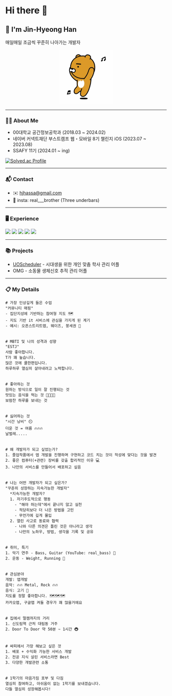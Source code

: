 
# Hi there 👋
## 🐻 I'm Jin-Hyeong Han

매일매일 조금씩 꾸준히 나아가는 개발자
<div align = "center">
<img src="./ryan.gif" width = 170>
</div>


---
### 🧑🏻 About Me
- 00대학교 공간정보공학과 (2018.03 ~ 2024.02)
- 네이버 커넥트재단 부스트캠프 웹・모바일 8기 챌린지 iOS (2023.07 ~ 2023.08)
- SSAFY 11기 (2024.01 ~ ing)


[![Solved.ac Profile](http://mazassumnida.wtf/api/v2/generate_badge?boj=hjhassa1)](https://solved.ac/hjhassa1/)

---
### 📬 Contact 
  - ✉️ hjhassa@gmail.com
  - 🍓 insta: real___brother (Three underbars)

---


### 🖥️ Experience
<img src= "https://img.shields.io/badge/Dart-0175C2?style=for-the-badge&logo=dart&logoColor=white"> <img src= "https://img.shields.io/badge/Flutter-02569B?style=for-the-badge&logo=flutter&logoColor=white"> <img src= "https://img.shields.io/badge/Swift-FA7343?style=for-the-badge&logo=swift&logoColor=white"> <img src= "https://img.shields.io/badge/Python-14354C?style=for-the-badge&logo=python&logoColor=white"> <img src= "https://img.shields.io/badge/PostgreSQL-316192?style=for-the-badge&logo=postgresql&logoColor=white">


---

### 📚 Projects
- [UOScheduler](https://uos-urbanscience.org/archives/uos_portfolio/%EC%8B%9C%EB%A6%BD%EB%8C%80%EC%83%9D%EC%9D%84-%EC%9C%84%ED%95%9C-%EC%8B%9C%EA%B0%84%ED%91%9C-%EA%B4%80%EB%A6%AC-%EC%96%B4%ED%94%8C-uoscheduler) - 시대생을 위한 개인 맞춤 학사 관리 어플
- OMG - 소동물 생체신호 추적 관리 어플

---
### 📋 My Details

``` 
# 가장 인상깊게 들은 수업
"커뮤니티 매핑"
- 집단지성에 기반하는 참여형 지도 🗺️
- 지도 기반 it 서비스에 관심을 가지게 된 계기
- 예시: 오픈스트리트맵, 웨이즈, 붕세권 🥐


# MBTI 및 나의 성격과 성향
"ESTJ"
사람 좋아합니다. 
T가 꽤 높습니다.
많은 것에 쿨한편입니다. 
하루하루 열심히 살아내려고 노력합니다.


# 좋아하는 것
원하는 방식으로 일이 잘 진행되는 것
맛있는 음식을 먹는 것 🍗🍔🥩🍖
보람찬 하루를 보내는 것


# 싫어하는 것
"시간 낭비" ⏲️
더운 것 = 여름 🔥🔥🔥
날벌레.....


# 왜 개발자가 되고 싶었는가?
1. 졸업작품에서 앱 개발을 진행하며 구현하고 코드 치는 것이 적성에 맞다는 것을 발견
2. 좋은 컴퓨터(+관련) 장비를 갖출 합리적인 이유 💻
3. 나만의 서비스를 만들어서 배포하고 싶음


# 나는 어떤 개발자가 되고 싶은가?
"꾸준히 성장하는 지속가능한 개발자" 
  *지속가능한 개발자?
  1. 자기주도적으로 행동
    - "해야 하는데"에서 끝나지 않고 실천
    - 적당히보다 더 나은 방법을 고민
    - 무언가에 깊게 몰입
  2. 열린 사고로 동료와 협력
    - 나와 다른 의견은 틀린 것은 아니라고 생각
    - 나만의 노하우, 방법, 생각을 기록 및 공유


# 취미, 특기 
1. 악기 연주 - Bass, Guitar (YouTube: real_bass) 🎸
2. 운동 - Weight, Running 🏃


# 관심분야
개발: 앱개발
음악: 🔥🔥 Metal, Rock 🔥🔥
음식: 고기 🍗
지도를 정말 좋아합니다. 🗺️🗺️🗺️
카카오맵, 구글맵 켜둘 경우가 꽤 많을거에요


# 집에서 멀캠까지의 거리
1. 신도림역 근처 대림동 거주
2. Door To Door 약 50분 ~ 1시간 🚇


# 싸피에서 가장 해보고 싶은 것
1. 배포 + 수익화 가능한 서비스 개발
2. 전공 지식 살린 서비스라면 Best
3. 다양한 개발관련 소통


# 1학기의 마음가짐 포부 및 다짐
열심히 참여하고, 아쉬움이 없는 1학기를 보내겠습니다.
다들 열심히 성장해봅시다!
```